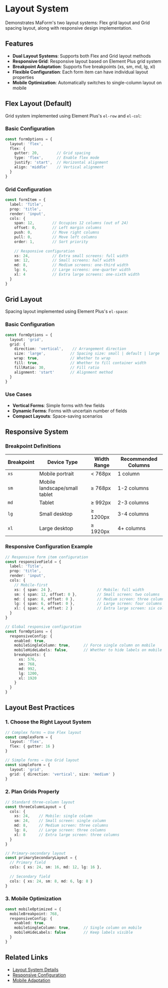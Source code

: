 # Layout System

Demonstrates MaForm's two layout systems: Flex grid layout and Grid spacing layout, along with responsive design implementation.

<DemoPreview dir="demos/ma-form/layout-systems" />

## Features

- **Dual Layout Systems**: Supports both Flex and Grid layout methods
- **Responsive Grid**: Responsive layout based on Element Plus grid system
- **Breakpoint Adaptation**: Supports five breakpoints (xs, sm, md, lg, xl)
- **Flexible Configuration**: Each form item can have individual layout properties
- **Mobile Optimization**: Automatically switches to single-column layout on mobile

## Flex Layout (Default)

Grid system implemented using Element Plus's `el-row` and `el-col`:

### Basic Configuration
```typescript
const formOptions = {
  layout: 'flex',
  flex: {
    gutter: 20,        // Grid spacing
    type: 'flex',      // Enable flex mode
    justify: 'start',  // Horizontal alignment
    align: 'middle'    // Vertical alignment
  }
}
```

### Grid Configuration
```typescript
const formItem = {
  label: 'Title',
  prop: 'title',
  render: 'input',
  cols: {
    span: 12,        // Occupies 12 columns (out of 24)
    offset: 0,       // Left margin columns
    push: 0,         // Move right columns
    pull: 0,         // Move left columns
    order: 1,        // Sort priority
    
    // Responsive configuration
    xs: 24,          // Extra small screens: full width
    sm: 12,          // Small screens: half width
    md: 8,           // Medium screens: one-third width
    lg: 6,           // Large screens: one-quarter width
    xl: 4            // Extra large screens: one-sixth width
  }
}
```

## Grid Layout

Spacing layout implemented using Element Plus's `el-space`:

### Basic Configuration
```typescript
const formOptions = {
  layout: 'grid',
  grid: {
    direction: 'vertical',    // Arrangement direction
    size: 'large',           // Spacing size: small | default | large
    wrap: true,              // Whether to wrap
    fill: true,              // Whether to fill container width
    fillRatio: 30,           // Fill ratio
    alignment: 'start'       // Alignment method
  }
}
```

### Use Cases
- **Vertical Forms**: Simple forms with few fields
- **Dynamic Forms**: Forms with uncertain number of fields
- **Compact Layouts**: Space-saving scenarios

## Responsive System

### Breakpoint Definitions

| Breakpoint | Device Type | Width Range | Recommended Columns |
|------------|------------|-------------|----------------------|
| `xs` | Mobile portrait | < 768px | 1 column |
| `sm` | Mobile landscape/small tablet | ≥ 768px | 1-2 columns |
| `md` | Tablet | ≥ 992px | 2-3 columns |
| `lg` | Small desktop | ≥ 1200px | 3-4 columns |
| `xl` | Large desktop | ≥ 1920px | 4+ columns |

### Responsive Configuration Example

```typescript
// Responsive form item configuration
const responsiveField = {
  label: 'Title',
  prop: 'title',
  render: 'input',
  cols: {
    // Mobile-first
    xs: { span: 24 },                    // Mobile: full width
    sm: { span: 12, offset: 0 },         // Small screen: two columns
    md: { span: 8, offset: 0 },          // Medium screen: three columns  
    lg: { span: 6, offset: 0 },          // Large screen: four columns
    xl: { span: 4, offset: 2 }           // Extra large screen: six columns with left margin
  }
}

// Global responsive configuration
const formOptions = {
  responsiveConfig: {
    enabled: true,
    mobileSingleColumn: true,      // Force single column on mobile
    mobileHideLabels: false,       // Whether to hide labels on mobile
    breakpoints: {
      xs: 576,
      sm: 768, 
      md: 992,
      lg: 1200,
      xl: 1920
    }
  }
}
```

## Layout Best Practices

### 1. Choose the Right Layout System

```typescript
// Complex forms → Use Flex layout
const complexForm = {
  layout: 'flex',
  flex: { gutter: 16 }
}

// Simple forms → Use Grid layout  
const simpleForm = {
  layout: 'grid',
  grid: { direction: 'vertical', size: 'medium' }
}
```

### 2. Plan Grids Properly

```typescript
// Standard three-column layout
const threeColumnLayout = {
  cols: {
    xs: 24,    // Mobile: single column
    sm: 24,    // Small screen: single column
    md: 8,     // Medium screen: three columns
    lg: 8,     // Large screen: three columns
    xl: 8      // Extra large screen: three columns
  }
}

// Primary-secondary layout
const primarySecondaryLayout = {
  // Primary field
  cols: { xs: 24, sm: 16, md: 12, lg: 16 },
  
  // Secondary field
  cols: { xs: 24, sm: 8, md: 6, lg: 8 }
}
```

### 3. Mobile Optimization

```typescript
const mobileOptimized = {
  mobileBreakpoint: 768,
  responsiveConfig: {
    enabled: true,
    mobileSingleColumn: true,      // Single column on mobile
    mobileHideLabels: false        // Keep labels visible
  }
}
```

## Related Links

- [Layout System Details](/front/component/ma-form#布局系统详解)
- [Responsive Configuration](/front/component/ma-form#responsiveconfig-响应式配置)
- [Mobile Adaptation](/front/component/ma-form/examples/mobile-responsive)